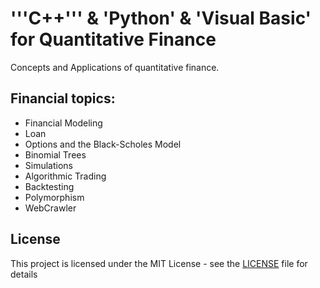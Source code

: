 # '''C++''' & 'Python' & 'Visual Basic' for Quantitative Finance

Concepts and Applications of quantitative finance.


## Financial topics: 

- Financial Modeling
- Loan
- Options and the Black-Scholes Model
- Binomial Trees
- Simulations
- Algorithmic Trading
- Backtesting
- Polymorphism
- WebCrawler


## License
This project is licensed under the MIT License - see the [LICENSE](LICENSE) file for details
